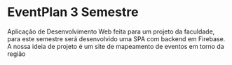 # EventPlan 3 Semestre
Aplicação de Desenvolvimento Web feita para um projeto da faculdade, para este semestre será desenvolvido uma SPA com backend em Firebase.
A nossa ideia de projeto é um site de mapeamento de eventos em torno da região
